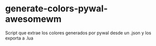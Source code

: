 # generate-colors-pywal-awesomewm
Script que extrae los colores generados por pywal desde un .json y los exporta a .lua
